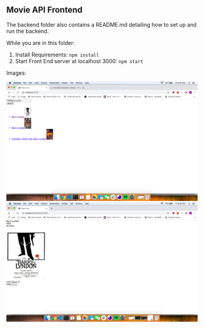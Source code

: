 ## Movie API Frontend

The backend folder also contains a README.md detailing how to set up and run the backend.

While you are in this folder:

1.  Install Requirements: `npm install`
3.  Start Front End server at localhost 3000: `npm start`

Images:

![Search Page](Images/movie1.png)
![Movie Detail Page](Images/movie2.png)